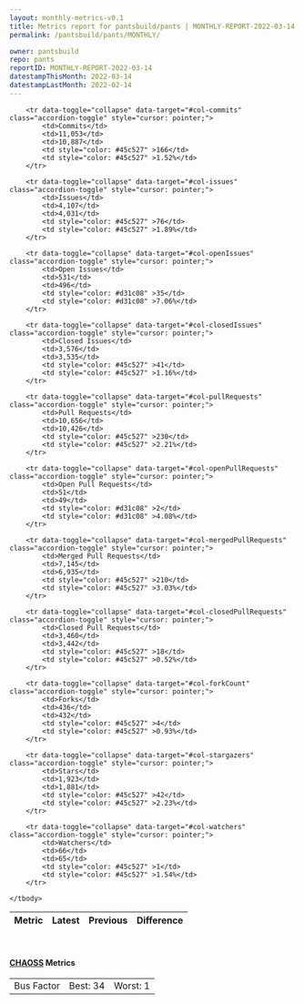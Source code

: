 ```yaml
---
layout: monthly-metrics-v0.1
title: Metrics report for pantsbuild/pants | MONTHLY-REPORT-2022-03-14 | 2022-03-14
permalink: /pantsbuild/pants/MONTHLY/

owner: pantsbuild
repo: pants
reportID: MONTHLY-REPORT-2022-03-14
datestampThisMonth: 2022-03-14
datestampLastMonth: 2022-02-14
---
```



<table class="table table-condensed" style="border-collapse:collapse;">
    <thead>
    <tr>
        <th>Metric</th>
        <th>Latest</th>
        <th>Previous</th>
        <th colspan="2" style="text-align: center;">Difference</th>
    </tr>
    </thead>
    <tbody>

        <tr data-toggle="collapse" data-target="#col-commits" class="accordion-toggle" style="cursor: pointer;">
            <td>Commits</td>
            <td>11,053</td>
            <td>10,887</td>
            <td style="color: #45c527" >166</td>
            <td style="color: #45c527" >1.52%</td>
        </tr>
        
        <tr data-toggle="collapse" data-target="#col-issues" class="accordion-toggle" style="cursor: pointer;">
            <td>Issues</td>
            <td>4,107</td>
            <td>4,031</td>
            <td style="color: #45c527" >76</td>
            <td style="color: #45c527" >1.89%</td>
        </tr>
        
        <tr data-toggle="collapse" data-target="#col-openIssues" class="accordion-toggle" style="cursor: pointer;">
            <td>Open Issues</td>
            <td>531</td>
            <td>496</td>
            <td style="color: #d31c08" >35</td>
            <td style="color: #d31c08" >7.06%</td>
        </tr>
        
        <tr data-toggle="collapse" data-target="#col-closedIssues" class="accordion-toggle" style="cursor: pointer;">
            <td>Closed Issues</td>
            <td>3,576</td>
            <td>3,535</td>
            <td style="color: #45c527" >41</td>
            <td style="color: #45c527" >1.16%</td>
        </tr>
        
        <tr data-toggle="collapse" data-target="#col-pullRequests" class="accordion-toggle" style="cursor: pointer;">
            <td>Pull Requests</td>
            <td>10,656</td>
            <td>10,426</td>
            <td style="color: #45c527" >230</td>
            <td style="color: #45c527" >2.21%</td>
        </tr>
        
        <tr data-toggle="collapse" data-target="#col-openPullRequests" class="accordion-toggle" style="cursor: pointer;">
            <td>Open Pull Requests</td>
            <td>51</td>
            <td>49</td>
            <td style="color: #d31c08" >2</td>
            <td style="color: #d31c08" >4.08%</td>
        </tr>
        
        <tr data-toggle="collapse" data-target="#col-mergedPullRequests" class="accordion-toggle" style="cursor: pointer;">
            <td>Merged Pull Requests</td>
            <td>7,145</td>
            <td>6,935</td>
            <td style="color: #45c527" >210</td>
            <td style="color: #45c527" >3.03%</td>
        </tr>
        
        <tr data-toggle="collapse" data-target="#col-closedPullRequests" class="accordion-toggle" style="cursor: pointer;">
            <td>Closed Pull Requests</td>
            <td>3,460</td>
            <td>3,442</td>
            <td style="color: #45c527" >18</td>
            <td style="color: #45c527" >0.52%</td>
        </tr>
        
        <tr data-toggle="collapse" data-target="#col-forkCount" class="accordion-toggle" style="cursor: pointer;">
            <td>Forks</td>
            <td>436</td>
            <td>432</td>
            <td style="color: #45c527" >4</td>
            <td style="color: #45c527" >0.93%</td>
        </tr>
        
        <tr data-toggle="collapse" data-target="#col-stargazers" class="accordion-toggle" style="cursor: pointer;">
            <td>Stars</td>
            <td>1,923</td>
            <td>1,881</td>
            <td style="color: #45c527" >42</td>
            <td style="color: #45c527" >2.23%</td>
        </tr>
        
        <tr data-toggle="collapse" data-target="#col-watchers" class="accordion-toggle" style="cursor: pointer;">
            <td>Watchers</td>
            <td>66</td>
            <td>65</td>
            <td style="color: #45c527" >1</td>
            <td style="color: #45c527" >1.54%</td>
        </tr>
        
    </tbody>
</table>
<br>
<h4><a target="_blank" href="https://chaoss.community/">CHAOSS</a> Metrics</h4>

<table class="table table-condensed" style="border-collapse:collapse;">
    <tbody>
        <td>Bus Factor</td>
        <td>Best: 34</td>
        <td>Worst: 1</td>
    </tbody>
</table>
